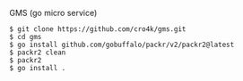 GMS (go micro service)

```
$ git clone https://github.com/cro4k/gms.git
$ cd gms
$ go install github.com/gobuffalo/packr/v2/packr2@latest
$ packr2 clean
$ packr2
$ go install .
```